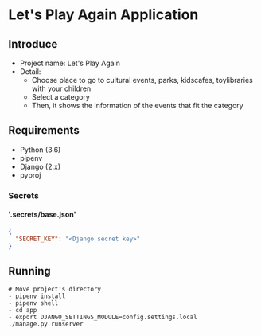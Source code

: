 # Let's Play Again Application

## Introduce

- Project name: Let's Play Again
- Detail: 
    - Choose place to go to cultural events, parks, kidscafes, toylibraries with your children
    - Select a category
    - Then, it shows the information of the events that fit the category

## Requirements

- Python (3.6)
- pipenv
- Django (2.x)
- pyproj

### Secrets

#### '.secrets/base.json'

```json
{
  "SECRET_KEY": "<Django secret key>"
}
```

## Running

```
# Move project's directory
- pipenv install
- pipenv shell
- cd app
- export DJANGO_SETTINGS_MODULE=config.settings.local
./manage.py runserver
```


